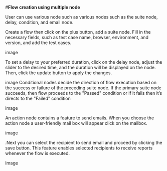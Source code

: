 ﻿#**Flow creation using multiple node**
 
User can use various node such as various nodes such as the suite node, delay, condition, and email node. 


Create a flow then click on  the plus button,  add a suite node. Fill in the necessary fields, such as test case name, browser, environment, and version, and  add the test cases.

image

To set a delay to your preferred duration, click on the delay node, adjust the slider to the desired time, and the duration will be displayed on the node. Then, click the update button to apply the changes.
 
 image 
 Conditional nodes decide the direction of flow execution based on the success or failure of the preceding suite node. If the primary suite node succeeds, then flow proceeds to the "Passed" condition or if it fails then it’s directs to the "Failed" condition
 
 image

An action node contains a feature to send emails. When you choose the action node a user-friendly mail box will appear click on the mailbox.
 
  image

.Next you can select the recipient to send email and proceed by clicking the save button. This feature enables selected recipients to receive reports whenever the flow is executed.

Image 
 

